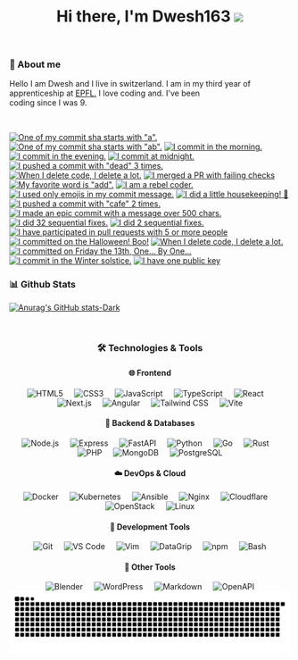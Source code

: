 <div align="center">
   <h1>Hi there, I'm <a color="red">Dwesh163</a> <img src="https://media.giphy.com/media/hvRJCLFzcasrR4ia7z/giphy.gif" width="25px"> </h1>

</div>
<br>

### 📖 About me

Hello I am Dwesh and I live in switzerland. I am in my third year of <br>apprenticeship at <a href="https://www.epfl.ch/fr/" target="_blank">EPFL.</a>
I love coding and. I've been <br>coding since I was 9.<br>

<br>

<!-- my-badges start -->
<a href="my-badges/a-commit.md"><img src="https://my-badges.github.io/my-badges/a-commit.png" alt="One of my commit sha starts with &quot;a&quot;." title="One of my commit sha starts with &quot;a&quot;." width="64"></a>
<a href="my-badges/ab-commit.md"><img src="https://my-badges.github.io/my-badges/ab-commit.png" alt="One of my commit sha starts with &quot;ab&quot;." title="One of my commit sha starts with &quot;ab&quot;." width="64"></a>
<a href="my-badges/morning-commits.md"><img src="https://my-badges.github.io/my-badges/morning-commits.png" alt="I commit in the morning." title="I commit in the morning." width="64"></a>
<a href="my-badges/evening-commits.md"><img src="https://my-badges.github.io/my-badges/evening-commits.png" alt="I commit in the evening." title="I commit in the evening." width="64"></a>
<a href="my-badges/midnight-commits.md"><img src="https://my-badges.github.io/my-badges/midnight-commits.png" alt="I commit at midnight." title="I commit at midnight." width="64"></a>
<a href="my-badges/dead-commit.md"><img src="https://my-badges.github.io/my-badges/dead-commit.png" alt="I pushed a commit with &quot;dead&quot; 3 times." title="I pushed a commit with &quot;dead&quot; 3 times." width="64"></a>
<a href="my-badges/mass-delete-commit.md"><img src="https://my-badges.github.io/my-badges/mass-delete-commit.png" alt="When I delete code, I delete a lot." title="When I delete code, I delete a lot." width="64"></a>
<a href="my-badges/this-is-fine.md"><img src="https://my-badges.github.io/my-badges/this-is-fine.png" alt="I merged a PR with failing checks" title="I merged a PR with failing checks" width="64"></a>
<a href="my-badges/favorite-word.md"><img src="https://my-badges.github.io/my-badges/favorite-word.png" alt="My favorite word is &quot;add&quot;." title="My favorite word is &quot;add&quot;." width="64"></a>
<a href="my-badges/rebel-coder.md"><img src="https://my-badges.github.io/my-badges/rebel-coder.png" alt="I am a rebel coder." title="I am a rebel coder." width="64"></a>
<a href="my-badges/emoji-only-commit.md"><img src="https://my-badges.github.io/my-badges/emoji-only-commit.png" alt="I used only emojis in my commit message." title="I used only emojis in my commit message." width="64"></a>
<a href="my-badges/chore-commit.md"><img src="https://my-badges.github.io/my-badges/chore-commit.png" alt="I did a little housekeeping! 🧹" title="I did a little housekeeping! 🧹" width="64"></a>
<a href="my-badges/cafe-commit.md"><img src="https://my-badges.github.io/my-badges/cafe-commit.png" alt="I pushed a commit with &quot;cafe&quot; 2 times." title="I pushed a commit with &quot;cafe&quot; 2 times." width="64"></a>
<a href="my-badges/epic-commit.md"><img src="https://my-badges.github.io/my-badges/epic-commit.png" alt="I made an epic commit with a message over 500 chars." title="I made an epic commit with a message over 500 chars." width="64"></a>
<a href="my-badges/fix-6+.md"><img src="https://my-badges.github.io/my-badges/fix-6+.png" alt="I did 32 sequential fixes." title="I did 32 sequential fixes." width="64"></a>
<a href="my-badges/fix-2.md"><img src="https://my-badges.github.io/my-badges/fix-2.png" alt="I did 2 sequential fixes." title="I did 2 sequential fixes." width="64"></a>
<a href="my-badges/pr-collaboration-5.md"><img src="https://my-badges.github.io/my-badges/pr-collaboration-5.png" alt="I have participated in pull requests with 5 or more people" title="I have participated in pull requests with 5 or more people" width="64"></a>
<a href="my-badges/spooky-commit.md"><img src="https://my-badges.github.io/my-badges/spooky-commit.png" alt="I committed on the Halloween! Boo!" title="I committed on the Halloween! Boo!" width="64"></a>
<a href="my-badges/mass-delete-commit-10k.md"><img src="https://my-badges.github.io/my-badges/mass-delete-commit-10k.png" alt="When I delete code, I delete a lot." title="When I delete code, I delete a lot." width="64"></a>
<a href="my-badges/friday-13.md"><img src="https://my-badges.github.io/my-badges/friday-13.png" alt="I committed on Friday the 13th, One… By One…" title="I committed on Friday the 13th, One… By One…" width="64"></a>
<a href="my-badges/winter-solstice-commits.md"><img src="https://my-badges.github.io/my-badges/winter-solstice-commits.png" alt="I commit in the Winter solstice." title="I commit in the Winter solstice." width="64"></a>
<a href="my-badges/public-keys-1.md"><img src="https://my-badges.github.io/my-badges/public-keys-1.png" alt="I have one public key" title="I have one public key" width="64"></a>
<!-- my-badges end -->

### 📊 Github Stats

[![Anurag's GitHub stats-Dark](https://github-readme-stats.vercel.app/api?username=dwesh163&show_icons=true&theme=dark#gh-dark-mode-only)](https://github.com/anuraghazra/github-readme-stats#responsive-card-theme#gh-dark-mode-only)

<br>

<div align="center">

### 🛠️ Technologies & Tools

#### 🌐 Frontend

<img src="https://cdn.jsdelivr.net/gh/devicons/devicon/icons/html5/html5-original.svg" height="40" alt="HTML5" title="HTML5" />
<img width="12" />
<img src="https://cdn.jsdelivr.net/gh/devicons/devicon/icons/css3/css3-original.svg" height="40" alt="CSS3" title="CSS3" />
<img width="12" />
<img src="https://cdn.jsdelivr.net/gh/devicons/devicon/icons/javascript/javascript-original.svg" height="40" alt="JavaScript" title="JavaScript" />
<img width="12" />
<img src="https://cdn.jsdelivr.net/gh/devicons/devicon/icons/typescript/typescript-original.svg" height="40" alt="TypeScript" title="TypeScript" />
<img width="12" />
<img src="https://cdn.jsdelivr.net/gh/devicons/devicon/icons/react/react-original.svg" height="40" alt="React" title="React" />
<img width="12" />
<img src="https://cdn.jsdelivr.net/gh/devicons/devicon/icons/nextjs/nextjs-original.svg" height="40" alt="Next.js" title="Next.js" />
<img width="12" />
<img src="https://cdn.jsdelivr.net/gh/devicons/devicon/icons/angular/angular-original.svg" height="40" alt="Angular" title="Angular" />
<img width="12" />
<img src="https://cdn.jsdelivr.net/gh/devicons/devicon/icons/tailwindcss/tailwindcss-original.svg" height="40" alt="Tailwind CSS" title="Tailwind CSS" />
<img width="12" />
<img src="https://cdn.jsdelivr.net/gh/devicons/devicon/icons/vitejs/vitejs-original.svg" height="40" alt="Vite" title="Vite" />

#### 🔧 Backend & Databases

<img src="https://cdn.jsdelivr.net/gh/devicons/devicon/icons/nodejs/nodejs-original.svg" height="40" alt="Node.js" title="Node.js" />
<img width="12" />
<img src="https://cdn.jsdelivr.net/gh/devicons/devicon/icons/express/express-original.svg" height="40" alt="Express" title="Express.js" />
<img width="12" />
<img src="https://cdn.jsdelivr.net/gh/devicons/devicon/icons/fastapi/fastapi-original.svg" height="40" alt="FastAPI" title="FastAPI" />
<img width="12" />
<img src="https://cdn.jsdelivr.net/gh/devicons/devicon/icons/python/python-original.svg" height="40" alt="Python" title="Python" />
<img width="12" />
<img src="https://cdn.jsdelivr.net/gh/devicons/devicon/icons/go/go-original.svg" height="40" alt="Go" title="Go" />
<img width="12" />
<img src="https://cdn.jsdelivr.net/gh/devicons/devicon/icons/rust/rust-original.svg" height="40" alt="Rust" title="Rust" />
<img width="12" />
<img src="https://cdn.jsdelivr.net/gh/devicons/devicon/icons/php/php-original.svg" height="40" alt="PHP" title="PHP" />
<img width="12" />
<img src="https://cdn.jsdelivr.net/gh/devicons/devicon/icons/mongodb/mongodb-original.svg" height="40" alt="MongoDB" title="MongoDB" />
<img width="12" />
<img src="https://cdn.jsdelivr.net/gh/devicons/devicon/icons/postgresql/postgresql-original.svg" height="40" alt="PostgreSQL" title="PostgreSQL" />

#### ☁️ DevOps & Cloud

<img src="https://cdn.jsdelivr.net/gh/devicons/devicon/icons/docker/docker-original.svg" height="40" alt="Docker" title="Docker" />
<img width="12" />
<img src="https://cdn.jsdelivr.net/gh/devicons/devicon/icons/kubernetes/kubernetes-original.svg" height="40" alt="Kubernetes" title="Kubernetes" />
<img width="12" />
<img src="https://cdn.jsdelivr.net/gh/devicons/devicon/icons/ansible/ansible-original.svg" height="40" alt="Ansible" title="Ansible" />
<img width="12" />
<img src="https://cdn.jsdelivr.net/gh/devicons/devicon/icons/nginx/nginx-original.svg" height="40" alt="Nginx" title="Nginx" />
<img width="12" />
<img src="https://cdn.jsdelivr.net/gh/devicons/devicon/icons/cloudflare/cloudflare-original.svg" height="40" alt="Cloudflare" title="Cloudflare" />
<img width="12" />
<img src="https://cdn.jsdelivr.net/gh/devicons/devicon/icons/openstack/openstack-original.svg" height="40" alt="OpenStack" title="OpenStack" />
<img width="12" />
<img src="https://cdn.jsdelivr.net/gh/devicons/devicon/icons/linux/linux-original.svg" height="40" alt="Linux" title="Linux" />

#### 🔨 Development Tools

<img src="https://cdn.jsdelivr.net/gh/devicons/devicon/icons/git/git-original.svg" height="40" alt="Git" title="Git" />
<img width="12" />
<img src="https://cdn.jsdelivr.net/gh/devicons/devicon/icons/vscode/vscode-original.svg" height="40" alt="VS Code" title="VS Code" />
<img width="12" />
<img src="https://cdn.jsdelivr.net/gh/devicons/devicon/icons/vim/vim-original.svg" height="40" alt="Vim" title="Vim" />
<img width="12" />
<img src="https://cdn.jsdelivr.net/gh/devicons/devicon/icons/datagrip/datagrip-original.svg" height="40" alt="DataGrip" title="DataGrip" />
<img width="12" />
<img src="https://cdn.jsdelivr.net/gh/devicons/devicon/icons/npm/npm-original.svg" height="40" alt="npm" title="npm" />
<img width="12" />
<img src="https://cdn.jsdelivr.net/gh/devicons/devicon/icons/bash/bash-original.svg" height="40" alt="Bash" title="Bash" />

#### 🎨 Other Tools

<img src="https://cdn.jsdelivr.net/gh/devicons/devicon/icons/blender/blender-original.svg" height="40" alt="Blender" title="Blender" />
<img width="12" />
<img src="https://cdn.jsdelivr.net/gh/devicons/devicon/icons/wordpress/wordpress-original.svg" height="40" alt="WordPress" title="WordPress" />
<img width="12" />
<img src="https://cdn.jsdelivr.net/gh/devicons/devicon/icons/markdown/markdown-original.svg" height="40" alt="Markdown" title="Markdown" />
<img width="12" />
<img src="https://cdn.jsdelivr.net/gh/devicons/devicon/icons/openapi/openapi-original.svg" height="40" alt="OpenAPI" title="OpenAPI" />
</div>

<img src="https://raw.githubusercontent.com/dwesh163/dwesh163/output/snake.svg" alt="Snake animation"/>

</a>

<br>
